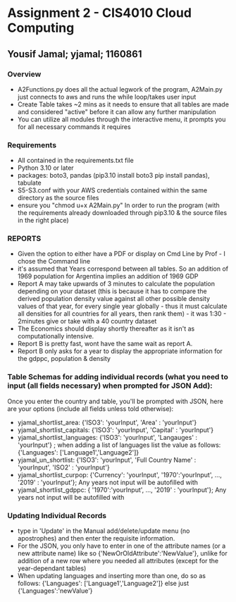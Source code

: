 # Assignment 2 - CIS4010 Cloud Computing
## Yousif Jamal; yjamal; 1160861

### Overview
- A2Functions.py does all the actual legwork of the program, A2Main.py just connects to aws and runs the while loop/takes user input
- Create Table takes ~2 mins as it needs to ensure that all tables are made and considered "active" before it can allow any further manipulation
- You can utilize all modules through the interactive menu, it prompts you for all necessary commands it requires


### Requirements
- All contained in the requirements.txt file
- Python 3.10 or later
- packages: boto3, pandas (pip3.10 install boto3 pip install pandas), tabulate
- S5-S3.conf with your AWS credentials contained within the same directory as the source files
- ensure you "chmod u+x A2Main.py" In order to run the program (with the requirements already downloaded through pip3.10 & the source files in the right place)



### REPORTS
- Given the option to either have a PDF or display on Cmd Line by Prof - I chose the Command line
- it's assumed that Years correspond between all tables. So an addition of 1969 population for Argentina implies an addition of 1969 GDP 
- Report A may take upwards of 3 minutes to calculate the population depending on your dataset (this is because it has to compare the derived
population density value against all other possible density values of that year, for every single year globally - thus it must calculate all 
densities for all countries for all years, then rank them) - it was 1:30 - 2minutes give or take with a 40 country dataset
- The Economics should display shortly thereafter as it isn't as computationally intensive.
- Report B is pretty fast, wont have the same wait as report A.
- Report B only asks for a year to display the appropriate information for the gdppc, population & density


### Table Schemas for adding individual records (what you need to input (all fields necessary) when prompted for JSON Add):
Once you enter the country and table, you'll be prompted with JSON, here are your options (include all fields unless told otherwise):
- yjamal_shortlist_area: {'ISO3': 'yourInput', 'Area' : 'yourInput'}
- yjamal_shortlist_capitals: {'ISO3': 'yourInput', 'Capital' : 'yourInput'}
- yjamal_shortlist_languages: {'ISO3': 'yourInput', 'Langauges' : 'yourInput'} ; when adding a list of languages list the value as follows:
{'Languages': ['Language1','Language2']}
- yjamal_un_shortlist: {'ISO3': 'yourInput', 'Full Country Name' : 'yourInput', 'ISO2' : 'yourInput'}
- yjamal_shortlist_curpop: {'Currency': 'yourInput', '1970':'yourInput', ..., '2019' : 'yourInput'}; Any years not input will be autofilled with <empty>
- yjamal_shortlist_gdppc: { '1970':'yourInput', ..., '2019' : 'yourInput'}; Any years not input will be autofilled with <empty>

### Updating Individual Records
- type in 'Update' in the Manual add/delete/update menu (no apostrophes) and then enter the requisite information.
- For the JSON, you only have to enter in one of the attribute names (or a new attribute name) like so {'NewOrOldAttribute':'NewValue'}, unlike 
for addition of a new row where you needed all attributes (except for the year-dependant tables)
- When updating languages and inserting more than one, do so as follows: {'Languages': ['Language1','Language2']} else just {'Languages':'newValue'}
